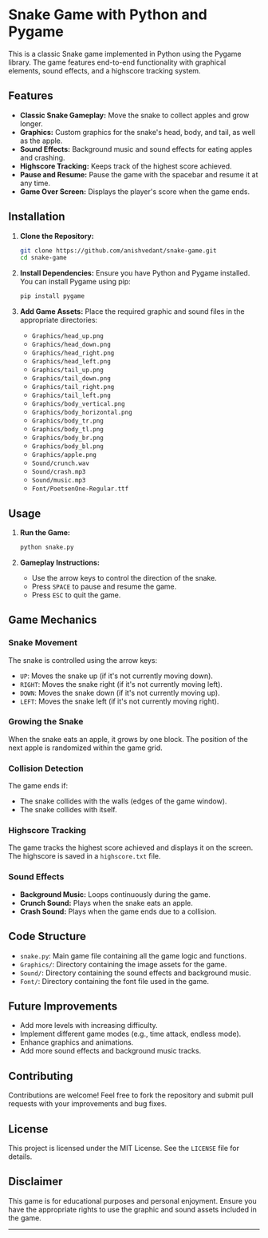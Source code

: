 # Snake Game with Python and Pygame

This is a classic Snake game implemented in Python using the Pygame library. The game features end-to-end functionality with graphical elements, sound effects, and a highscore tracking system.

## Features

- **Classic Snake Gameplay:** Move the snake to collect apples and grow longer.
- **Graphics:** Custom graphics for the snake's head, body, and tail, as well as the apple.
- **Sound Effects:** Background music and sound effects for eating apples and crashing.
- **Highscore Tracking:** Keeps track of the highest score achieved.
- **Pause and Resume:** Pause the game with the spacebar and resume it at any time.
- **Game Over Screen:** Displays the player's score when the game ends.

## Installation

1. **Clone the Repository:**
   ```bash
   git clone https://github.com/anishvedant/snake-game.git
   cd snake-game
   ```

2. **Install Dependencies:**
   Ensure you have Python and Pygame installed. You can install Pygame using pip:
   ```bash
   pip install pygame
   ```

3. **Add Game Assets:**
   Place the required graphic and sound files in the appropriate directories:
   - `Graphics/head_up.png`
   - `Graphics/head_down.png`
   - `Graphics/head_right.png`
   - `Graphics/head_left.png`
   - `Graphics/tail_up.png`
   - `Graphics/tail_down.png`
   - `Graphics/tail_right.png`
   - `Graphics/tail_left.png`
   - `Graphics/body_vertical.png`
   - `Graphics/body_horizontal.png`
   - `Graphics/body_tr.png`
   - `Graphics/body_tl.png`
   - `Graphics/body_br.png`
   - `Graphics/body_bl.png`
   - `Graphics/apple.png`
   - `Sound/crunch.wav`
   - `Sound/crash.mp3`
   - `Sound/music.mp3`
   - `Font/PoetsenOne-Regular.ttf`

## Usage

1. **Run the Game:**
   ```bash
   python snake.py
   ```

2. **Gameplay Instructions:**
   - Use the arrow keys to control the direction of the snake.
   - Press `SPACE` to pause and resume the game.
   - Press `ESC` to quit the game.

## Game Mechanics

### Snake Movement

The snake is controlled using the arrow keys:
- `UP`: Moves the snake up (if it's not currently moving down).
- `RIGHT`: Moves the snake right (if it's not currently moving left).
- `DOWN`: Moves the snake down (if it's not currently moving up).
- `LEFT`: Moves the snake left (if it's not currently moving right).

### Growing the Snake

When the snake eats an apple, it grows by one block. The position of the next apple is randomized within the game grid.

### Collision Detection

The game ends if:
- The snake collides with the walls (edges of the game window).
- The snake collides with itself.

### Highscore Tracking

The game tracks the highest score achieved and displays it on the screen. The highscore is saved in a `highscore.txt` file.

### Sound Effects

- **Background Music:** Loops continuously during the game.
- **Crunch Sound:** Plays when the snake eats an apple.
- **Crash Sound:** Plays when the game ends due to a collision.

## Code Structure

- `snake.py`: Main game file containing all the game logic and functions.
- `Graphics/`: Directory containing the image assets for the game.
- `Sound/`: Directory containing the sound effects and background music.
- `Font/`: Directory containing the font file used in the game.

## Future Improvements

- Add more levels with increasing difficulty.
- Implement different game modes (e.g., time attack, endless mode).
- Enhance graphics and animations.
- Add more sound effects and background music tracks.

## Contributing

Contributions are welcome! Feel free to fork the repository and submit pull requests with your improvements and bug fixes.

## License

This project is licensed under the MIT License. See the `LICENSE` file for details.

## Disclaimer

This game is for educational purposes and personal enjoyment. Ensure you have the appropriate rights to use the graphic and sound assets included in the game.

---
